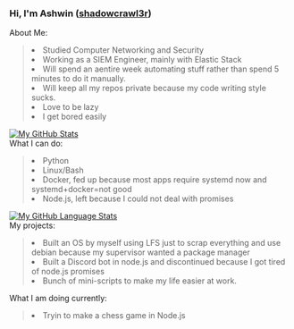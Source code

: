 ### Hi, I'm Ashwin ([shadowcrawl3r][website])
[website]: https://ashwinbelbase.com.np

About Me:
><li> Studied Computer Networking and Security</li>
><li> Working as a SIEM Engineer, mainly with Elastic Stack</li>
><li> Will spend an aentire week automating stuff rather than spend 5 minutes to do it manually.</li>
><li> Will keep all my repos private because my code writing style sucks.
><li> Love to be lazy</li>  
><li> I get bored easily</li>
[![My GitHub Stats](https://github-readme-stats.vercel.app/api/?username=shad0wcrawl3r&count_private=true&theme=tokyonight&showicons=true)]()  
What I can do:
><li> Python</li>
><li> Linux/Bash</li>
><li> Docker, fed up because most apps require systemd now and systemd+docker=not good</li>
><li> Node.js, left because I could not deal with promises</li> 
[![My GitHub Language Stats](https://github-readme-stats.vercel.app/api/top-langs/?username=shad0wcrawl3r&langs_count=5&theme=tokyonight)]()  
My projects:
><li>Built an OS by myself using LFS just to scrap everything and use debian because my supervisor wanted a package manager</li>
><li>Built a Discord bot in node.js and discontinued because I got tired of node.js promises</li>
><li>Bunch of mini-scripts to make my life easier at work.
What I am doing currently:
><li>Tryin to make a chess game in Node.js


  

